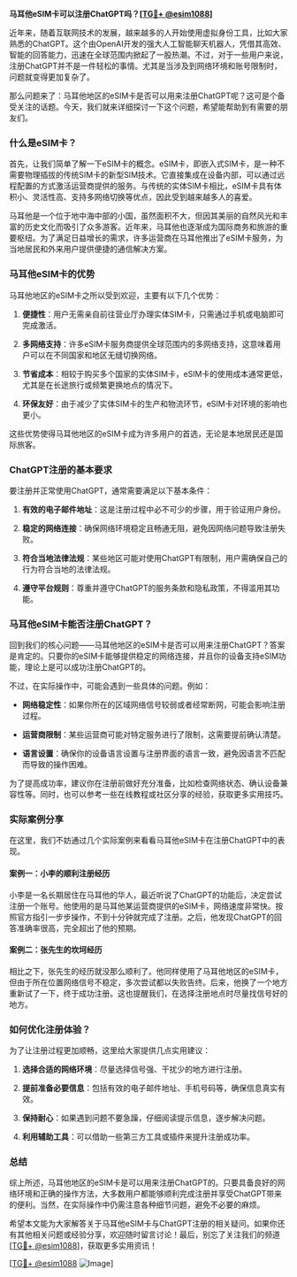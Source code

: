 **马耳他eSIM卡可以注册ChatGPT吗？[[TG💪+ @esim1088](https://t.me/s/esim1088)]**

近年来，随着互联网技术的发展，越来越多的人开始使用虚拟身份工具，比如大家熟悉的ChatGPT。这个由OpenAI开发的强大人工智能聊天机器人，凭借其高效、智能的回答能力，迅速在全球范围内掀起了一股热潮。不过，对于一些用户来说，注册ChatGPT并不是一件轻松的事情。尤其是当涉及到网络环境和账号限制时，问题就变得更加复杂了。

那么问题来了：马耳他地区的eSIM卡是否可以用来注册ChatGPT呢？这可是个备受关注的话题。今天，我们就来详细探讨一下这个问题，希望能帮助到有需要的朋友们。

### 什么是eSIM卡？

首先，让我们简单了解一下eSIM卡的概念。eSIM卡，即嵌入式SIM卡，是一种不需要物理插拔的传统SIM卡的新型SIM技术。它直接集成在设备内部，可以通过远程配置的方式激活运营商提供的服务。与传统的实体SIM卡相比，eSIM卡具有体积小、灵活性高、支持多网络切换等优点，因此受到越来越多人的喜爱。

马耳他是一个位于地中海中部的小国，虽然面积不大，但因其美丽的自然风光和丰富的历史文化而吸引了众多游客。近年来，马耳他也逐渐成为国际商务和旅游的重要枢纽。为了满足日益增长的需求，许多运营商在马耳他推出了eSIM卡服务，为当地居民和外来用户提供便捷的通信解决方案。

### 马耳他eSIM卡的优势

马耳他地区的eSIM卡之所以受到欢迎，主要有以下几个优势：

1. **便捷性**：用户无需亲自前往营业厅办理实体SIM卡，只需通过手机或电脑即可完成激活。
   
2. **多网络支持**：许多eSIM卡服务商提供全球范围内的多网络支持，这意味着用户可以在不同国家和地区无缝切换网络。

3. **节省成本**：相较于购买多个国家的实体SIM卡，eSIM卡的使用成本通常更低，尤其是在长途旅行或频繁更换地点的情况下。

4. **环保友好**：由于减少了实体SIM卡的生产和物流环节，eSIM卡对环境的影响也更小。

这些优势使得马耳他地区的eSIM卡成为许多用户的首选，无论是本地居民还是国际旅客。

### ChatGPT注册的基本要求

要注册并正常使用ChatGPT，通常需要满足以下基本条件：

1. **有效的电子邮件地址**：这是注册过程中必不可少的步骤，用于验证用户身份。

2. **稳定的网络连接**：确保网络环境稳定且畅通无阻，避免因网络问题导致注册失败。

3. **符合当地法律法规**：某些地区可能对使用ChatGPT有限制，用户需确保自己的行为符合当地的法律法规。

4. **遵守平台规则**：尊重并遵守ChatGPT的服务条款和隐私政策，不得滥用其功能。

### 马耳他eSIM卡能否注册ChatGPT？

回到我们的核心问题——马耳他地区的eSIM卡是否可以用来注册ChatGPT？答案是肯定的。只要你的eSIM卡能够提供稳定的网络连接，并且你的设备支持eSIM功能，理论上是可以成功注册ChatGPT的。

不过，在实际操作中，可能会遇到一些具体的问题。例如：

- **网络稳定性**：如果你所在的区域网络信号较弱或者经常断网，可能会影响注册过程。
  
- **运营商限制**：某些运营商可能对特定服务进行了限制，这需要提前确认清楚。

- **语言设置**：确保你的设备语言设置与注册界面的语言一致，避免因语言不匹配而导致的操作困难。

为了提高成功率，建议你在注册前做好充分准备，比如检查网络状态、确认设备兼容性等。同时，也可以参考一些在线教程或社区分享的经验，获取更多实用技巧。

### 实际案例分享

在这里，我们不妨通过几个实际案例来看看马耳他eSIM卡在注册ChatGPT中的表现。

#### 案例一：小李的顺利注册经历

小李是一名长期居住在马耳他的华人，最近听说了ChatGPT的功能后，决定尝试注册一个账号。他使用的是马耳他某运营商提供的eSIM卡，网络速度非常快。按照官方指引一步步操作，不到十分钟就完成了注册。之后，他发现ChatGPT的回答准确率很高，完全超出了他的预期。

#### 案例二：张先生的坎坷经历

相比之下，张先生的经历就没那么顺利了。他同样使用了马耳他地区的eSIM卡，但由于所在位置网络信号不稳定，多次尝试都以失败告终。后来，他换了一个地方重新试了一下，终于成功注册。这也提醒我们，在选择注册地点时尽量找信号好的地方。

### 如何优化注册体验？

为了让注册过程更加顺畅，这里给大家提供几点实用建议：

1. **选择合适的网络环境**：尽量选择信号强、干扰少的地方进行注册。

2. **提前准备必要信息**：包括有效的电子邮件地址、手机号码等，确保信息真实有效。

3. **保持耐心**：如果遇到问题不要急躁，仔细阅读提示信息，逐步解决问题。

4. **利用辅助工具**：可以借助一些第三方工具或插件来提升注册成功率。

### 总结

综上所述，马耳他地区的eSIM卡是可以用来注册ChatGPT的。只要具备良好的网络环境和正确的操作方法，大多数用户都能够顺利完成注册并享受ChatGPT带来的便利。当然，在实际操作中仍需注意各种细节问题，避免不必要的麻烦。

希望本文能为大家解答关于马耳他eSIM卡与ChatGPT注册的相关疑问。如果你还有其他相关问题或经验分享，欢迎随时留言讨论！最后，别忘了关注我们的频道[[TG💪+ @esim1088](https://t.me/s/esim1088)]，获取更多实用资讯！

[[TG💪+ @esim1088](https://t.me/s/esim1088) ![Image](https://i.postimg.cc/4NQfJmqS/Snipaste-2025-05-13-00-14-12.png)]